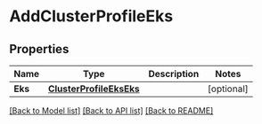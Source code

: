 # AddClusterProfileEks

## Properties
Name | Type | Description | Notes
------------ | ------------- | ------------- | -------------
**Eks** | [**ClusterProfileEksEks**](ClusterProfileEKS_eks.md) |  | [optional] 

[[Back to Model list]](../README.md#documentation-for-models) [[Back to API list]](../README.md#documentation-for-api-endpoints) [[Back to README]](../README.md)


